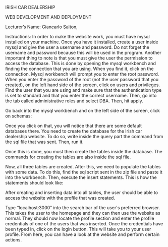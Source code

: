 IRISH CAR DEALERSHIP

WEB DEVELOPMENT AND DEPLOYMENT

Lecturer’s Name: Giancarlo Salton, 

Instructions:
In order to make the website work, you must have mysql installed on your machine.
Once you have it installed, create a user inside mysql and give the user a username and password.
Do not forget the username and password because this will be used in the program.
Another important thing to note is that you must give the user the permission to access the database.
This is done by opening the mysql workbench and finding the connection that you are using.
When you find it, click on the connection. Mysql workbench will prompt you to enter the root password.
When you enter the password of the root (not the user password that you created), on the left hand side of the screen, click on users and privileges.
Find the user that you are using and make sure that the authentication type is set to standard and that you enter the correct username.
Then, go into the tab called administrative roles and select DBA. Then, hit apply.

Go back into the mysql workbench and on the left side of the screen, click on schemas:

Once you click on that, you will notice that there are some default databases there. 
You need to create the database for the Irish car dealership website. To do so, write inside the query part the command from the sql file that was sent. 
Then, run it.

Once this is done, you must then create the tables inside the database. 
The commands for creating the tables are also inside the sql file.


Now, all three tables are created. After this, we need to populate the tables with some data. To do this, find the sql script sent in the zip file and paste it into the workbench. Then, execute the insert statements. This is how the statements should look like:


After creating and inserting data into all tables, the user should be able to access the website with the profile that was created.

Type “localhost:3000” into the search bar of the user's preferred browser. This takes the user to the homepage and they can then use the website as normal.
They should now locate the profile section and enter the profile credentials of one of the users that was inserted.
Once the credentials have been typed in, click on the login button. This will take you to your user profile. 
From here, you can have a look at the website and perform certain actions.

